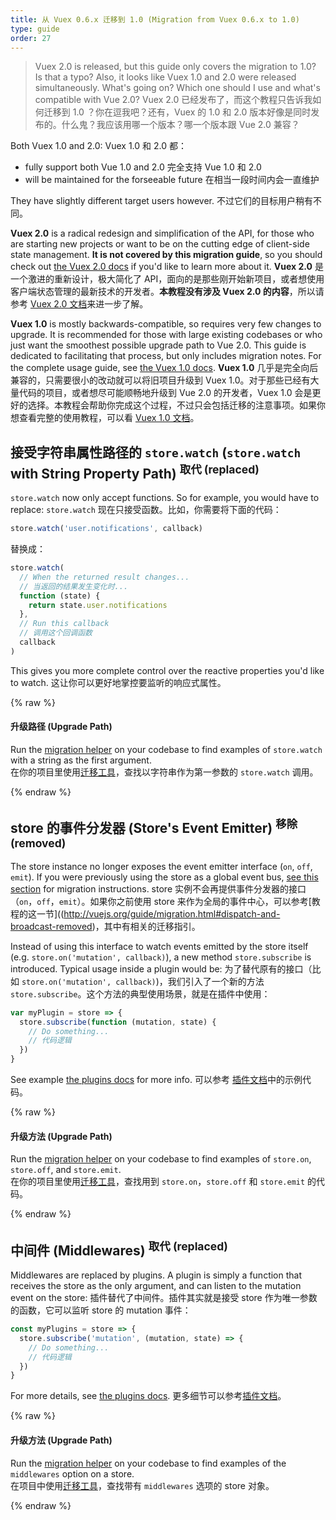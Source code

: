 ```yaml
---
title: 从 Vuex 0.6.x 迁移到 1.0 (Migration from Vuex 0.6.x to 1.0)
type: guide
order: 27
---
```


> Vuex 2.0 is released, but this guide only covers the migration to 1.0? Is that a typo? Also, it looks like Vuex 1.0 and 2.0 were released simultaneously. What's going on? Which one should I use and what's compatible with Vue 2.0?
> Vuex 2.0 已经发布了，而这个教程只告诉我如何迁移到 1.0 ？你在逗我吧？还有，Vuex 的 1.0 和 2.0 版本好像是同时发布的。什么鬼？我应该用哪一个版本？哪一个版本跟 Vue 2.0 兼容？

Both Vuex 1.0 and 2.0:
Vuex 1.0 和 2.0 都：

- fully support both Vue 1.0 and 2.0
完全支持 Vue 1.0 和 2.0
- will be maintained for the forseeable future
在相当一段时间内会一直维护

They have slightly different target users however.
不过它们的目标用户稍有不同。

__Vuex 2.0__ is a radical redesign and simplification of the API, for those who are starting new projects or want to be on the cutting edge of client-side state management. __It is not covered by this migration guide__, so you should check out [the Vuex 2.0 docs](https://vuex.vuejs.org/en/index.html) if you'd like to learn more about it.
__Vuex 2.0__ 是一个激进的重新设计，极大简化了 API，面向的是那些刚开始新项目，或者想使用客户端状态管理的最新技术的开发者。__本教程没有涉及 Vuex 2.0 的内容__，所以请参考 [Vuex 2.0 文档](https://vuex.vuejs.org/en/index.html)来进一步了解。

__Vuex 1.0__ is mostly backwards-compatible, so requires very few changes to upgrade. It is recommended for those with large existing codebases or who just want the smoothest possible upgrade path to Vue 2.0. This guide is dedicated to facilitating that process, but only includes migration notes. For the complete usage guide, see [the Vuex 1.0 docs](https://github.com/vuejs/vuex/tree/1.0/docs/en).
__Vuex 1.0__ 几乎是完全向后兼容的，只需要很小的改动就可以将旧项目升级到 Vuex 1.0。对于那些已经有大量代码的项目，或者想尽可能顺畅地升级到 Vue 2.0 的开发者，Vuex 1.0 会是更好的选择。本教程会帮助你完成这个过程，不过只会包括迁移的注意事项。如果你想查看完整的使用教程，可以看 [Vuex 1.0 文档](https://github.com/vuejs/vuex/tree/1.0/docs/en)。

## 接受字符串属性路径的 `store.watch` (`store.watch` with String Property Path) <sup>取代 (replaced)</sup>

`store.watch` now only accept functions. So for example, you would have to replace:
`store.watch` 现在只接受函数。比如，你需要将下面的代码：

``` js
store.watch('user.notifications', callback)
```

替换成：

``` js
store.watch(
  // When the returned result changes...
  // 当返回的结果发生变化时...
  function (state) {
    return state.user.notifications
  },
  // Run this callback
  // 调用这个回调函数
  callback
)
```

This gives you more complete control over the reactive properties you'd like to watch.
这让你可以更好地掌控要监听的响应式属性。

{% raw %}
<div class="upgrade-path">
  <h4>升级路径 (Upgrade Path)</h4>
  <p>Run the <a href="https://github.com/vuejs/vue-migration-helper">migration helper</a> on your codebase to find examples of <code>store.watch</code> with a string as the first argument.<br>在你的项目里使用<a href="https://github.com/vuejs/vue-migration-helper">迁移工具</a>，查找以字符串作为第一参数的 <code>store.watch</code> 调用。</p>
</div>
{% endraw %}

## store 的事件分发器 (Store's Event Emitter) <sup>移除 (removed)</sup>

The store instance no longer exposes the event emitter interface (`on`, `off`, `emit`). If you were previously using the store as a global event bus, [see this section](http://vuejs.org/guide/migration.html#dispatch-and-broadcast-removed) for migration instructions.
store 实例不会再提供事件分发器的接口（`on`，`off`，`emit`）。如果你之前使用 store 来作为全局的事件中心，可以参考[教程的这一节]((http://vuejs.org/guide/migration.html#dispatch-and-broadcast-removed)，其中有相关的迁移指引。

Instead of using this interface to watch events emitted by the store itself (e.g. `store.on('mutation', callback)`), a new method `store.subscribe` is introduced. Typical usage inside a plugin would be:
为了替代原有的接口（比如 `store.on('mutation', callback)`)，我们引入了一个新的方法 `store.subscribe`。这个方法的典型使用场景，就是在插件中使用：

``` js
var myPlugin = store => {
  store.subscribe(function (mutation, state) {
    // Do something...
    // 代码逻辑
  })
}

```

See example [the plugins docs](https://github.com/vuejs/vuex/blob/1.0/docs/en/plugins.md) for more info.
可以参考 [插件文档](https://github.com/vuejs/vuex/blob/1.0/docs/en/plugins.md)中的示例代码。

{% raw %}
<div class="upgrade-path">
  <h4>升级方法 (Upgrade Path)</h4>
  <p>Run the <a href="https://github.com/vuejs/vue-migration-helper">migration helper</a> on your codebase to find examples of <code>store.on</code>, <code>store.off</code>, and <code>store.emit</code>.<br>在你的项目里使用<a href="https://github.com/vuejs/vue-migration-helper">迁移工具</a>，查找用到 <code>store.on</code>，<code>store.off</code> 和 <code>store.emit</code> 的代码。</p>
</div>
{% endraw %}

## 中间件 (Middlewares) <sup>取代 (replaced)</sup>

Middlewares are replaced by plugins. A plugin is simply a function that receives the store as the only argument, and can listen to the mutation event on the store:
插件替代了中间件。插件其实就是接受 store 作为唯一参数的函数，它可以监听 store 的 mutation 事件：

``` js
const myPlugins = store => {
  store.subscribe('mutation', (mutation, state) => {
    // Do something...
    // 代码逻辑
  })
}
```

For more details, see [the plugins docs](https://github.com/vuejs/vuex/blob/1.0/docs/en/plugins.md).
更多细节可以参考[插件文档](https://github.com/vuejs/vuex/blob/1.0/docs/en/plugins.md)。

{% raw %}
<div class="upgrade-path">
  <h4>升级方法 (Upgrade Path)</h4>
  <p>Run the <a href="https://github.com/vuejs/vue-migration-helper">migration helper</a> on your codebase to find examples of the <code>middlewares</code> option on a store.<br>在项目中使用<a href="https://github.com/vuejs/vue-migration-helper">迁移工具</a>，查找带有 <code>middlewares</code> 选项的 store 对象。</p>
</div>
{% endraw %}
